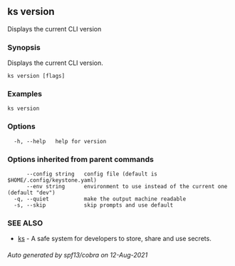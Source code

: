 ## ks version

Displays the current CLI version

### Synopsis

Displays the current CLI version.

```
ks version [flags]
```

### Examples

```
ks version
```

### Options

```
  -h, --help   help for version
```

### Options inherited from parent commands

```
      --config string   config file (default is $HOME/.config/keystone.yaml)
      --env string      environment to use instead of the current one (default "dev")
  -q, --quiet           make the output machine readable
  -s, --skip            skip prompts and use default
```

### SEE ALSO

* [ks](ks.md)	 - A safe system for developers to store, share and use secrets.

###### Auto generated by spf13/cobra on 12-Aug-2021
